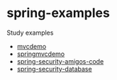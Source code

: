 # spring-examples

Study examples

- [mvcdemo](mvcdemo)
- [springmvcdemo](springmvcdemo)
- [spring-security-amigos-code](spring-security-amigos-code)
- [spring-security-database](spring-security-database)
